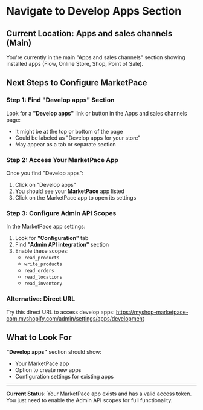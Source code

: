 # Navigate to Develop Apps Section

## Current Location: Apps and sales channels (Main)

You're currently in the main "Apps and sales channels" section showing installed apps (Flow, Online Store, Shop, Point of Sale).

## Next Steps to Configure MarketPace

### Step 1: Find "Develop apps" Section
Look for a **"Develop apps"** link or button in the Apps and sales channels page:
- It might be at the top or bottom of the page
- Could be labeled as "Develop apps for your store" 
- May appear as a tab or separate section

### Step 2: Access Your MarketPace App
Once you find "Develop apps":
1. Click on "Develop apps"
2. You should see your **MarketPace** app listed
3. Click on the MarketPace app to open its settings

### Step 3: Configure Admin API Scopes
In the MarketPace app settings:
1. Look for **"Configuration"** tab
2. Find **"Admin API integration"** section
3. Enable these scopes:
   - `read_products`
   - `write_products`
   - `read_orders`
   - `read_locations`
   - `read_inventory`

### Alternative: Direct URL
Try this direct URL to access develop apps:
https://myshop-marketpace-com.myshopify.com/admin/settings/apps/development

## What to Look For

**"Develop apps"** section should show:
- Your MarketPace app
- Option to create new apps
- Configuration settings for existing apps

---
**Current Status**: Your MarketPace app exists and has a valid access token. You just need to enable the Admin API scopes for full functionality.